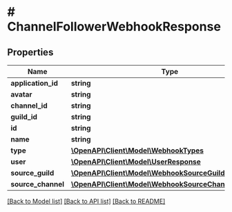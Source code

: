 # # ChannelFollowerWebhookResponse

## Properties

Name | Type | Description | Notes
------------ | ------------- | ------------- | -------------
**application_id** | **string** |  | [optional]
**avatar** | **string** |  | [optional]
**channel_id** | **string** |  | [optional]
**guild_id** | **string** |  | [optional]
**id** | **string** |  |
**name** | **string** |  |
**type** | [**\OpenAPI\Client\Model\WebhookTypes**](WebhookTypes.md) |  |
**user** | [**\OpenAPI\Client\Model\UserResponse**](UserResponse.md) |  | [optional]
**source_guild** | [**\OpenAPI\Client\Model\WebhookSourceGuildResponse**](WebhookSourceGuildResponse.md) |  | [optional]
**source_channel** | [**\OpenAPI\Client\Model\WebhookSourceChannelResponse**](WebhookSourceChannelResponse.md) |  | [optional]

[[Back to Model list]](../../README.md#models) [[Back to API list]](../../README.md#endpoints) [[Back to README]](../../README.md)
